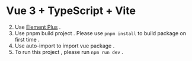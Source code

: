 # Vue 3 + TypeScript + Vite

2. Use [Element Plus](https://element-plus.org/) .
2. Use pnpm build project . Please use `pnpm install` to build package on first time .
3. Use auto-import to import vue package .
4. To run this project , please run `npm run dev` .
